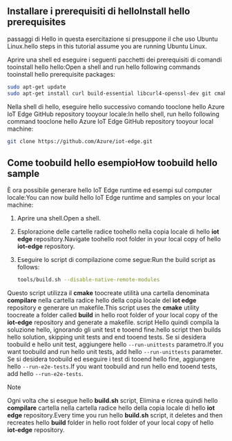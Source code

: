 ## <a name="install-hello-prerequisites"></a><span data-ttu-id="9eb97-101">Installare i prerequisiti di hello</span><span class="sxs-lookup"><span data-stu-id="9eb97-101">Install hello prerequisites</span></span>

<span data-ttu-id="9eb97-102">passaggi di Hello in questa esercitazione si presuppone il che uso Ubuntu Linux.</span><span class="sxs-lookup"><span data-stu-id="9eb97-102">hello steps in this tutorial assume you are running Ubuntu Linux.</span></span>

<span data-ttu-id="9eb97-103">Aprire una shell ed eseguire i seguenti pacchetti dei prerequisiti di comandi tooinstall hello hello:</span><span class="sxs-lookup"><span data-stu-id="9eb97-103">Open a shell and run hello following commands tooinstall hello prerequisite packages:</span></span>

```bash
sudo apt-get update
sudo apt-get install curl build-essential libcurl4-openssl-dev git cmake libssl-dev uuid-dev valgrind libglib2.0-dev libtool autoconf
```

<span data-ttu-id="9eb97-104">Nella shell di hello, eseguire hello successivo comando tooclone hello Azure IoT Edge GitHub repository tooyour locale:</span><span class="sxs-lookup"><span data-stu-id="9eb97-104">In hello shell, run hello following command tooclone hello Azure IoT Edge GitHub repository tooyour local machine:</span></span>

```bash
git clone https://github.com/Azure/iot-edge.git
```

## <a name="how-toobuild-hello-sample"></a><span data-ttu-id="9eb97-105">Come toobuild hello esempio</span><span class="sxs-lookup"><span data-stu-id="9eb97-105">How toobuild hello sample</span></span>

<span data-ttu-id="9eb97-106">È ora possibile generare hello IoT Edge runtime ed esempi sul computer locale:</span><span class="sxs-lookup"><span data-stu-id="9eb97-106">You can now build hello IoT Edge runtime and samples on your local machine:</span></span>

1. <span data-ttu-id="9eb97-107">Aprire una shell.</span><span class="sxs-lookup"><span data-stu-id="9eb97-107">Open a shell.</span></span>

1. <span data-ttu-id="9eb97-108">Esplorazione delle cartelle radice toohello nella copia locale di hello **iot edge** repository.</span><span class="sxs-lookup"><span data-stu-id="9eb97-108">Navigate toohello root folder in your local copy of hello **iot-edge** repository.</span></span>

1. <span data-ttu-id="9eb97-109">Eseguire lo script di compilazione come segue:</span><span class="sxs-lookup"><span data-stu-id="9eb97-109">Run the build script as follows:</span></span>

    ```sh
    tools/build.sh --disable-native-remote-modules
    ```

<span data-ttu-id="9eb97-110">Questo script utilizza il **cmake** toocreate utilità una cartella denominata **compilare** nella cartella radice hello della copia locale del **iot edge** repository e generare un makefile.</span><span class="sxs-lookup"><span data-stu-id="9eb97-110">This script uses the **cmake** utility toocreate a folder called **build** in hello root folder of your local copy of the **iot-edge** repository and generate a makefile.</span></span> <span data-ttu-id="9eb97-111">script Hello quindi compila la soluzione hello, ignorando gli unit test e tooend fine.</span><span class="sxs-lookup"><span data-stu-id="9eb97-111">hello script then builds hello solution, skipping unit tests and end tooend tests.</span></span> <span data-ttu-id="9eb97-112">Se si desidera toobuild e hello unit test, aggiungere hello `--run-unittests` parametro.</span><span class="sxs-lookup"><span data-stu-id="9eb97-112">If you want toobuild and run hello unit tests, add hello `--run-unittests` parameter.</span></span> <span data-ttu-id="9eb97-113">Se si desidera toobuild ed eseguire i test di tooend hello fine, aggiungere hello `--run-e2e-tests`.</span><span class="sxs-lookup"><span data-stu-id="9eb97-113">If you want toobuild and run hello end tooend tests, add hello `--run-e2e-tests`.</span></span>

> [!NOTE]
> <span data-ttu-id="9eb97-114">Ogni volta che si esegue hello **build.sh** script, Elimina e ricrea quindi hello **compilare** cartella nella cartella radice hello della copia locale di hello **iot edge** repository.</span><span class="sxs-lookup"><span data-stu-id="9eb97-114">Every time you run hello **build.sh** script, it deletes and then recreates hello **build** folder in hello root folder of your local copy of hello **iot-edge** repository.</span></span>
